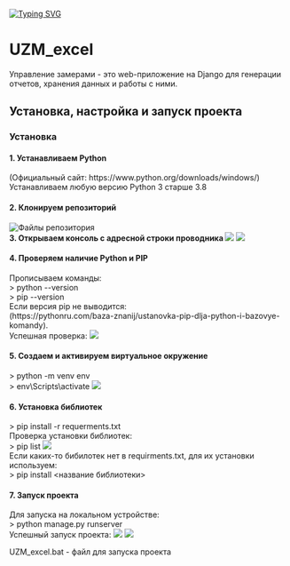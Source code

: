 <!---Пример кода-->
[![Typing SVG](https://readme-typing-svg.herokuapp.com?color=%d9eb0f&lines=Управление+замерами)](https://git.io/typing-svg)
# UZM_excel


Управление замерами - это web-приложение на Django для генерации отчетов, хранения данных и работы с ними.  
<h2> Установка, настройка и запуск проекта </h3>

<h3> Установка </h3>  
<h4><b>1. Устанавливаем Python </b></h4> 
(Официальный сайт: https://www.python.org/downloads/windows/)    
<br/>Устанавливаем любую версию Python 3 старше 3.8    
<br/>
<h4><b>2. Клонируем репозиторий </b></h4>
<image src="https://user-images.githubusercontent.com/79474789/235148752-3631ffa7-706b-413a-9227-e5cbd2853cf2.png" alt="Файлы репозитория">
<br/>
<b>3. Открываем консоль с адресной строки проводника </b>  
<image src="https://user-images.githubusercontent.com/79474789/235149056-96bf3d1c-7892-41d2-bd52-6fdaab85b71e.png">
<image src="https://user-images.githubusercontent.com/79474789/235149078-20b69f43-f89b-43fd-8016-4d70562e14f9.png">
<br/>
<h4><b>4. Проверяем наличие Python и PIP </b></h4>
Прописываем команды:   
<br/>> python --version  
<br/>> pip --version  
<br/>Если версия pip не выводится: 
<br/>(https://pythonru.com/baza-znanij/ustanovka-pip-dlja-python-i-bazovye-komandy).  
<br/>Успешная проверка:
<image src="https://user-images.githubusercontent.com/79474789/235150465-ba2ebfae-dc96-43f6-ba28-9d07098327a9.png">
<br/>
<h4><b>5. Создаем и активируем виртуальное окружение </b>  </h4>
> python -m venv env   
<br/>> env\Scripts\activate 
<image src="https://user-images.githubusercontent.com/79474789/235152459-60821dd4-c0dd-4dd1-99f0-457258d3c7ad.png">
<br/>
<h4><b>6. Установка библиотек </b>  </h4>
> pip install -r requerments.txt  
<br/>Проверка установки библиотек:  
<br/>> pip list
<image src="https://user-images.githubusercontent.com/79474789/235153388-dd2b0970-604b-41c9-8c01-6471d642f6d7.png">
<br/>Если каких-то бибилотек нет в requirments.txt, для их установки используем:  
<br/>> pip install <название библиотеки>  
<br/>
<h4><b>7. Запуск проекта </b> </h4> 
Для запуска на локальном устройстве:  
<br/>> python manage.py runserver   
<br/>Успешный запуск проекта:
<image src="https://user-images.githubusercontent.com/79474789/235154129-0846adac-7f23-401d-b8f9-6c953eee95d1.png">
<image src="https://user-images.githubusercontent.com/79474789/235154229-24506897-d013-44ba-ace5-0c20d46363cb.png">

<br/>

UZM_excel.bat - файл для запуска проекта
